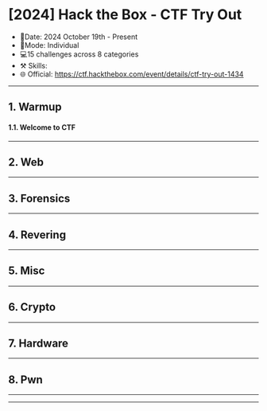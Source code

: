 # [2024] Hack  the Box - CTF Try Out
- 📅Date: 2024 October 19th - Present
- 💪Mode: Individual
- 💻15 challenges across 8 categories
- ⚒️ Skills:
- 🌐 Official: https://ctf.hackthebox.com/event/details/ctf-try-out-1434

---
## 1. Warmup
#### 1.1. Welcome to CTF

---
## 2. Web

---

## 3. Forensics

---
## 4. Revering

---
## 5. Misc

---
## 6. Crypto

---
## 7. Hardware

---
## 8. Pwn
---
---
